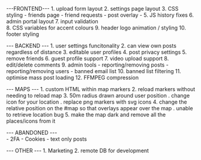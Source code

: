 ---FRONTEND---
    1. upload form layout
    2. settings page layout
    3. CSS styling
        - friends page
        - friend requests
        - post overlay
        - 
    5. JS history fixes
    6. admin portal layout
    7. input validation  
    8. CSS variables for accent colours
    9. header logo animation / styling
    10. footer styling

--- BACKEND ---
    1. user settings funcitonality
    2. can view own posts regardless of distance
    3. editable user profiles
    4. post privacy settings
    5. remove friends
    6. guest profile support
    7. video upload support
    8. edit/delete comments
    9. admin tools
        - reporting/removing posts
        - reporting/removing users
        - banned email list 
    10. banned list filtering
    11. optimise mass post loading
    12. FFMPEG compression

--- MAPS ---
    1. custom HTML within map markers
    2. reload markers without needing to reload map
    3. 50m radius drawn around user position
     . change icon for your location
     . replace png markers with svg icons
    4. change the relative position on the #map so that overlays appear over the map
     . unable to retrieve location bug
    5. make the map dark and remove all the places/icons from it

--- ABANDONED ---  
    - 2FA
    - Cookies
    - text only posts

--- OTHER --- 
    1. Marketing
    2. remote DB for development



